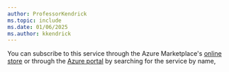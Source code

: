 ```yaml
---
author: ProfessorKendrick
ms.topic: include
ms.date: 01/06/2025
ms.author: kkendrick
---
```


You can subscribe to this service through the Azure Marketplace's [online store](/marketplace/azure-marketplace-overview#azure-marketplace-online-store) or through the [Azure portal](/marketplace/azure-marketplace-overview#azure-marketplace-in-the-azure-portal) by searching for the service by name,

